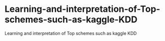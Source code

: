 # Learning-and-interpretation-of-Top-schemes-such-as-kaggle-KDD

Learning and interpretation of Top schemes such as kaggle KDD
